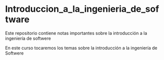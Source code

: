 # Introduccion_a_la_ingenieria_de_software
Este repositorio contiene notas importantes sobre la introducción a la ingeniería de softwere

En este curso tocaremos los temas sobre la introducción a la ingeniería de Softwere 
